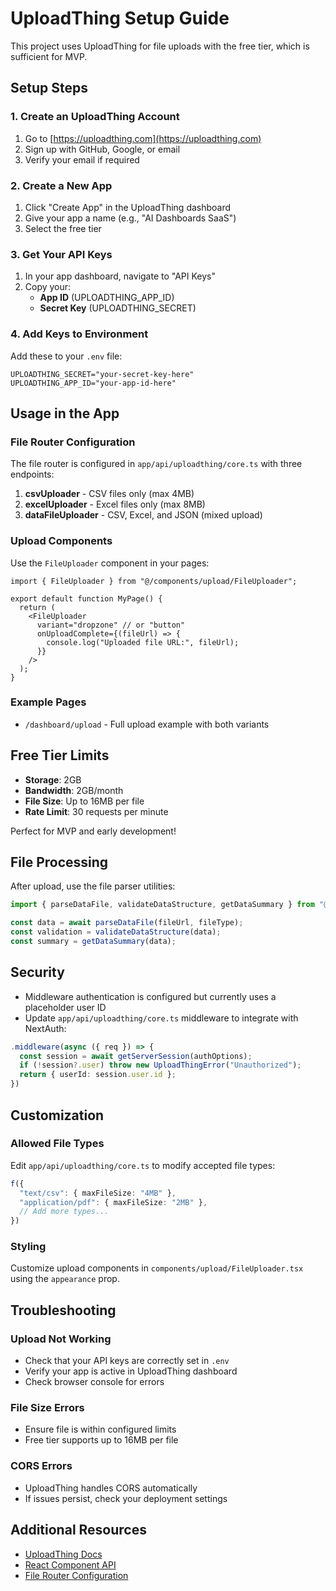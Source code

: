 # UploadThing Setup Guide

This project uses UploadThing for file uploads with the free tier, which is sufficient for MVP.

## Setup Steps

### 1. Create an UploadThing Account

1. Go to [https://uploadthing.com](https://uploadthing.com)
2. Sign up with GitHub, Google, or email
3. Verify your email if required

### 2. Create a New App

1. Click "Create App" in the UploadThing dashboard
2. Give your app a name (e.g., "AI Dashboards SaaS")
3. Select the free tier

### 3. Get Your API Keys

1. In your app dashboard, navigate to "API Keys"
2. Copy your:
   - **App ID** (UPLOADTHING_APP_ID)
   - **Secret Key** (UPLOADTHING_SECRET)

### 4. Add Keys to Environment

Add these to your `.env` file:

```env
UPLOADTHING_SECRET="your-secret-key-here"
UPLOADTHING_APP_ID="your-app-id-here"
```

## Usage in the App

### File Router Configuration

The file router is configured in `app/api/uploadthing/core.ts` with three endpoints:

1. **csvUploader** - CSV files only (max 4MB)
2. **excelUploader** - Excel files only (max 8MB)
3. **dataFileUploader** - CSV, Excel, and JSON (mixed upload)

### Upload Components

Use the `FileUploader` component in your pages:

```tsx
import { FileUploader } from "@/components/upload/FileUploader";

export default function MyPage() {
  return (
    <FileUploader 
      variant="dropzone" // or "button"
      onUploadComplete={(fileUrl) => {
        console.log("Uploaded file URL:", fileUrl);
      }}
    />
  );
}
```

### Example Pages

- `/dashboard/upload` - Full upload example with both variants

## Free Tier Limits

- **Storage**: 2GB
- **Bandwidth**: 2GB/month
- **File Size**: Up to 16MB per file
- **Rate Limit**: 30 requests per minute

Perfect for MVP and early development!

## File Processing

After upload, use the file parser utilities:

```typescript
import { parseDataFile, validateDataStructure, getDataSummary } from "@/lib/file-parser";

const data = await parseDataFile(fileUrl, fileType);
const validation = validateDataStructure(data);
const summary = getDataSummary(data);
```

## Security

- Middleware authentication is configured but currently uses a placeholder user ID
- Update `app/api/uploadthing/core.ts` middleware to integrate with NextAuth:

```typescript
.middleware(async ({ req }) => {
  const session = await getServerSession(authOptions);
  if (!session?.user) throw new UploadThingError("Unauthorized");
  return { userId: session.user.id };
})
```

## Customization

### Allowed File Types

Edit `app/api/uploadthing/core.ts` to modify accepted file types:

```typescript
f({ 
  "text/csv": { maxFileSize: "4MB" },
  "application/pdf": { maxFileSize: "2MB" },
  // Add more types...
})
```

### Styling

Customize upload components in `components/upload/FileUploader.tsx` using the `appearance` prop.

## Troubleshooting

### Upload Not Working
- Check that your API keys are correctly set in `.env`
- Verify your app is active in UploadThing dashboard
- Check browser console for errors

### File Size Errors
- Ensure file is within configured limits
- Free tier supports up to 16MB per file

### CORS Errors
- UploadThing handles CORS automatically
- If issues persist, check your deployment settings

## Additional Resources

- [UploadThing Docs](https://docs.uploadthing.com)
- [React Component API](https://docs.uploadthing.com/api-reference/react)
- [File Router Configuration](https://docs.uploadthing.com/api-reference/server)
